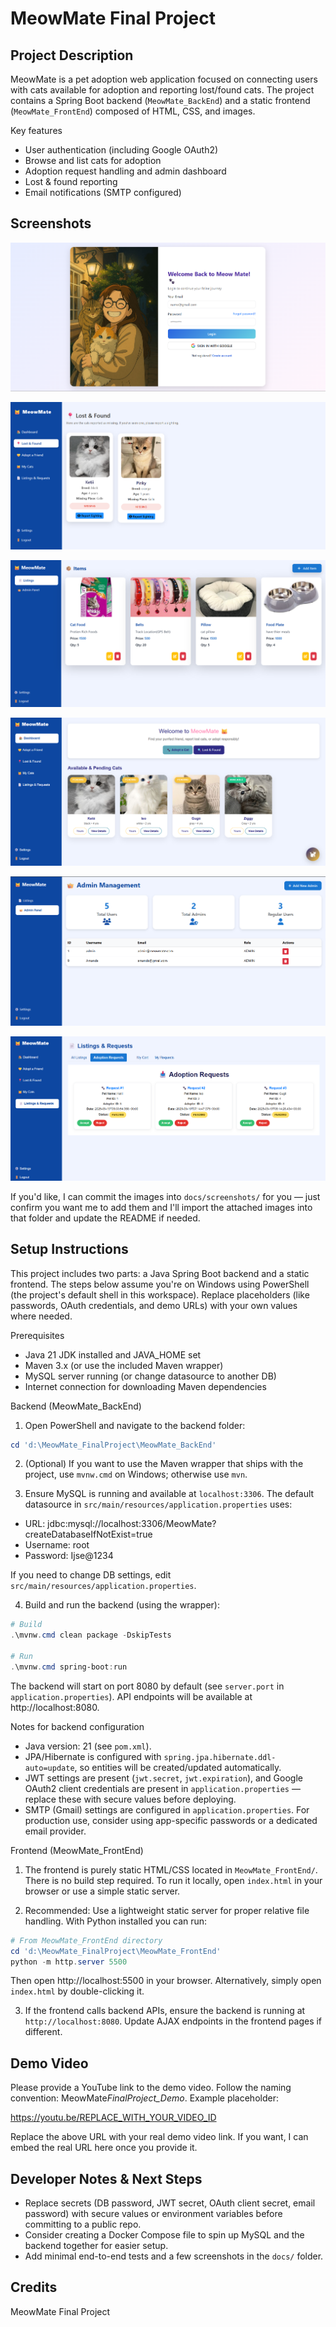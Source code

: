 # MeowMate Final Project

## Project Description

MeowMate is a pet adoption web application focused on connecting users with cats available for adoption and reporting lost/found cats. The project contains a Spring Boot backend (`MeowMate_BackEnd`) and a static frontend (`MeowMate_FrontEnd`) composed of HTML, CSS, and images.

Key features

- User authentication (including Google OAuth2)
- Browse and list cats for adoption
- Adoption request handling and admin dashboard
- Lost & found reporting
- Email notifications (SMTP configured)

## Screenshots

![Sign in page](/MeowMate_FrontEnd/assets/Images/SignINpage.png)

![Lost & Found](/MeowMate_FrontEnd/assets/Images/lost%20cat.png)

![Items / Listings](/MeowMate_FrontEnd/assets/Images/listing.png)

![DashBoard](/MeowMate_FrontEnd/assets/Images/Dashboard.png)

![Admin Management](/MeowMate_FrontEnd/assets/Images/admindashboard.png)

![Adoption Requests](/MeowMate_FrontEnd/assets/Images/adoption.png)

If you'd like, I can commit the images into `docs/screenshots/` for you — just confirm you want me to add them and I'll import the attached images into that folder and update the README if needed.

## Setup Instructions

This project includes two parts: a Java Spring Boot backend and a static frontend. The steps below assume you're on Windows using PowerShell (the project's default shell in this workspace). Replace placeholders (like passwords, OAuth credentials, and demo URLs) with your own values where needed.

Prerequisites

- Java 21 JDK installed and JAVA_HOME set
- Maven 3.x (or use the included Maven wrapper)
- MySQL server running (or change datasource to another DB)
- Internet connection for downloading Maven dependencies

Backend (MeowMate_BackEnd)

1. Open PowerShell and navigate to the backend folder:

```powershell
cd 'd:\MeowMate_FinalProject\MeowMate_BackEnd'
```

2. (Optional) If you want to use the Maven wrapper that ships with the project, use `mvnw.cmd` on Windows; otherwise use `mvn`.

3. Ensure MySQL is running and available at `localhost:3306`. The default datasource in `src/main/resources/application.properties` uses:

- URL: jdbc:mysql://localhost:3306/MeowMate?createDatabaseIfNotExist=true
- Username: root
- Password: Ijse@1234

If you need to change DB settings, edit `src/main/resources/application.properties`.

4. Build and run the backend (using the wrapper):

```powershell
# Build
.\mvnw.cmd clean package -DskipTests

# Run
.\mvnw.cmd spring-boot:run
```

The backend will start on port 8080 by default (see `server.port` in `application.properties`). API endpoints will be available at http://localhost:8080.

Notes for backend configuration

- Java version: 21 (see `pom.xml`).
- JPA/Hibernate is configured with `spring.jpa.hibernate.ddl-auto=update`, so entities will be created/updated automatically.
- JWT settings are present (`jwt.secret`, `jwt.expiration`), and Google OAuth2 client credentials are present in `application.properties` — replace these with secure values before deploying.
- SMTP (Gmail) settings are configured in `application.properties`. For production use, consider using app-specific passwords or a dedicated email provider.

Frontend (MeowMate_FrontEnd)

1. The frontend is purely static HTML/CSS located in `MeowMate_FrontEnd/`. There is no build step required. To run it locally, open `index.html` in your browser or use a simple static server.

2. Recommended: Use a lightweight static server for proper relative file handling. With Python installed you can run:

```powershell
# From MeowMate_FrontEnd directory
cd 'd:\MeowMate_FinalProject\MeowMate_FrontEnd'
python -m http.server 5500
```

Then open http://localhost:5500 in your browser. Alternatively, simply open `index.html` by double-clicking it.

3. If the frontend calls backend APIs, ensure the backend is running at `http://localhost:8080`. Update AJAX endpoints in the frontend pages if different.

## Demo Video

Please provide a YouTube link to the demo video. Follow the naming convention: MeowMate*FinalProject_Demo*<yourname>. Example placeholder:

https://youtu.be/REPLACE_WITH_YOUR_VIDEO_ID

Replace the above URL with your real demo video link. If you want, I can embed the real URL here once you provide it.

## Developer Notes & Next Steps

- Replace secrets (DB password, JWT secret, OAuth client secret, email password) with secure values or environment variables before committing to a public repo.
- Consider creating a Docker Compose file to spin up MySQL and the backend together for easier setup.
- Add minimal end-to-end tests and a few screenshots in the `docs/` folder.

## Credits

MeowMate Final Project

